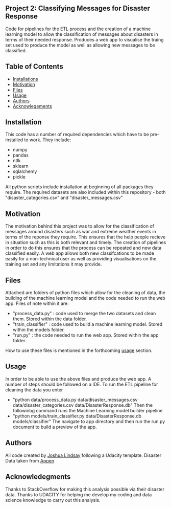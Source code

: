 ## Project 2: Classifying Messages for Disaster Response
Code for pipelines for the ETL process and the creation of a machine learning model to allow the classification of messages about disasters in terms of their needed response. Produces a web app to visualise the traing set used to produce the model as well as allowing new messages to be classified. 

Table of Contents 
---

- [Installations](#installation)
- [Motivation](#motivation)
- [Files](#files)
- [Usage](#Usage)
- [Authors](#authors)
- [Acknowlegements](#acknowledgements) 

## Installation
This code has a number of required dependencies which have to be pre-installed to work. They include:

- numpy
- pandas
- ntlk
- sklearn
- sqlalchemy
- pickle

All python scripts include installation at beginning of all packages they require. The required datasets are also included within this repository - both "disaster_categories.csv" and "disaster_messages.csv"

## Motivation 
The motivation behind this project was to allow for the classification of messages around disasters such as war and extreme weather events in terms of the reponse they require. This ensures that the help people recieve in situation such as this is both relevant and timely. The creation of pipelines in order to do this ensures that the process can be repeated and new data classified easily. A web app allows both new classifcations to be made easily for a non-technical user as well as providing visualisations on the training set and any limitations it may provide. 

## Files 
Attached are folders of python files which allow for the cleaning of data, the building of the machine learning model and the code needed to run the web app. Files of note within it are: 

- "process_data.py" : code used to merge the two datasets and clean them. Stored within the data folder.
- "train_classifier" : code used to build a machine learning model. Stored within the models folder.
- "run.py" : the  code needed to run the web app. Stored within the app folder.

How to use these files is mentioned in the forthcoming [usage](#Usage)  section.

## Usage 
In order to be able to use the above files and produce the web app. A number of steps should be followed on a IDE. To run the ETL pipeline for cleaning the data you enter 
- "python data/process_data.py data/disaster_messages.csv data/disaster_categories.csv data/DisasterResponse.db"
Then the followinbg command runs the Machine Learning model builder pipeline
- "python models/train_classifier.py data/DisasterResponse.db models/classifier"
The navigate to app directory and then run the run.py document to build a preview of the app.

## Authors

All code created by [Joshua Lindsay](https://github.com/josh-lindsay2023) following a Udacity template. 
Disaster Data taken from [Appen](https://appen.com/)

## Acknowledegments

Thanks to StackOverflow for making this analysis possible via their disaster data. Thanks to UDACITY for helping me develop my coding and data science knowledge to carry out this analysis. 
